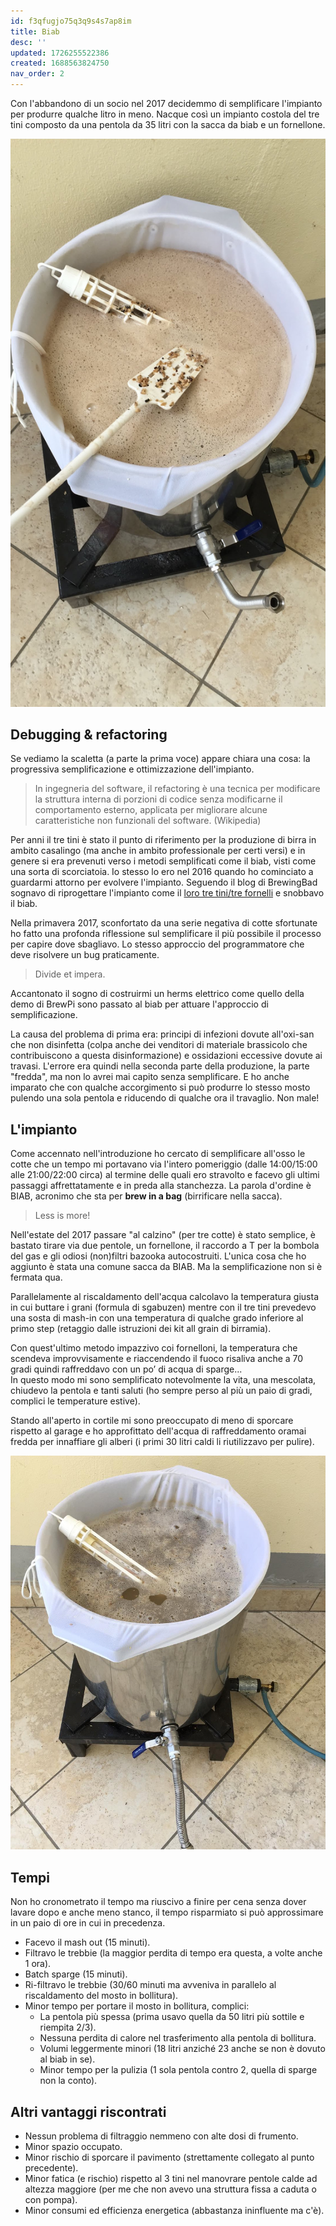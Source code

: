 ```yaml
---
id: f3qfugjo75q3q9s4s7ap8im
title: Biab
desc: ''
updated: 1726255522386
created: 1688563824750
nav_order: 2
---
```

Con l'abbandono di un socio nel 2017 decidemmo di semplificare l'impianto per produrre qualche litro in meno. Nacque così un impianto costola del tre tini composto da una pentola da 35 litri con la sacca da biab e un fornellone.

![cottaRobustPorter](./assets/images/cottaRobustPorter.jpg)

## Debugging & refactoring

Se vediamo la scaletta (a parte la prima voce) appare chiara una cosa: la progressiva semplificazione e ottimizzazione dell'impianto.

> In ingegneria del software, il refactoring è una tecnica per modificare la struttura interna di porzioni di codice senza modificarne il comportamento esterno, applicata per migliorare alcune caratteristiche non funzionali del software. (Wikipedia)

Per anni il tre tini è stato il punto di riferimento per la produzione di birra in ambito casalingo (ma anche in ambito professionale per certi versi) e in genere si era prevenuti verso i metodi semplificati come il biab, visti come una sorta di scorciatoia.
Io stesso lo ero nel 2016 quando ho cominciato a guardarmi attorno per evolvere l'impianto. Seguendo il blog di BrewingBad sognavo di riprogettare l'impianto come il [loro tre tini/tre fornelli](https://brewingbad.com/2014/09/come-costruire-un-impianto-all-grain-a-tre-pentole/) e snobbavo il biab.

Nella primavera 2017, sconfortato da una serie negativa di cotte sfortunate ho fatto una profonda riflessione sul semplificare il più possibile il processo per capire dove sbagliavo. Lo stesso approccio del programmatore che deve risolvere un bug praticamente.

> Divide et impera.

Accantonato il sogno di costruirmi un herms elettrico come quello della demo di BrewPi sono passato al biab per attuare l'approccio di semplificazione.

La causa del problema di prima era: principi di infezioni dovute all'oxi-san che non disinfetta (colpa anche dei venditori di materiale brassicolo che contribuiscono a questa disinformazione) e ossidazioni eccessive dovute ai travasi. L'errore era quindi nella seconda parte della produzione, la parte "fredda", ma non lo avrei mai capito senza semplificare. E ho anche imparato che con qualche accorgimento si può produrre lo stesso mosto pulendo una sola pentola e riducendo di qualche ora il travaglio. Non male!

## L'impianto

Come accennato nell'introduzione ho cercato di semplificare all'osso le cotte che un tempo mi portavano via l'intero pomeriggio (dalle 14:00/15:00 alle 21:00/22:00 circa) al termine delle quali ero stravolto e facevo gli ultimi passaggi affrettatamente e in preda alla stanchezza. La parola d'ordine è BIAB, acronimo che sta per **brew in a bag** (birrificare nella sacca).

> Less is more!

Nell'estate del 2017 passare "al calzino" (per tre cotte) è stato semplice, è bastato tirare via due pentole, un fornellone, il raccordo a T per la bombola del gas e gli odiosi (non)filtri bazooka autocostruiti.
L'unica cosa che ho aggiunto è stata una comune sacca da BIAB. Ma la semplificazione non si è fermata qua.

Parallelamente al riscaldamento dell'acqua calcolavo la temperatura giusta in cui buttare i grani (formula di sgabuzen) mentre con il tre tini prevedevo una sosta di mash-in con una temperatura di qualche grado inferiore al primo step (retaggio dalle istruzioni dei kit all grain di birramia).

Con quest'ultimo metodo impazzivo coi fornelloni, la temperatura che scendeva improvvisamente e riaccendendo il fuoco risaliva anche a 70 gradi quindi raffreddavo con un po’ di acqua di sparge...  
In questo modo mi sono semplificato notevolmente la vita, una mescolata, chiudevo la pentola e tanti saluti (ho sempre perso al più un paio di gradi, complici le temperature estive).

Stando all'aperto in cortile mi sono preoccupato di meno di sporcare rispetto al garage e ho approfittato dell'acqua di raffreddamento oramai fredda per innaffiare gli alberi (i primi 30 litri caldi li riutilizzavo per pulire).

![cottaWhiteIPA](./assets/images/cottaWhiteIPA.jpg)

## Tempi

Non ho cronometrato il tempo ma riuscivo a finire per cena senza dover lavare dopo e anche meno stanco, il tempo risparmiato si può approssimare in un paio di ore in cui in precedenza.

- Facevo il mash out (15 minuti).
- Filtravo le trebbie (la maggior perdita di tempo era questa, a volte anche 1 ora).
- Batch sparge (15 minuti).
- Ri-filtravo le trebbie (30/60 minuti ma avveniva in parallelo al riscaldamento del mosto in bollitura).
- Minor tempo per portare il mosto in bollitura, complici:
  - La pentola più spessa (prima usavo quella da 50 litri più sottile e riempita 2/3).
  - Nessuna perdita di calore nel trasferimento alla pentola di bollitura.
  - Volumi leggermente minori (18 litri anziché 23 anche se non è dovuto al biab in se).
  - Minor tempo per la pulizia (1 sola pentola contro 2, quella di sparge non la conto).

## Altri vantaggi riscontrati

- Nessun problema di filtraggio nemmeno con alte dosi di frumento.
- Minor spazio occupato.
- Minor rischio di sporcare il pavimento (strettamente collegato al punto precedente).
- Minor fatica (e rischio) rispetto al 3 tini nel manovrare pentole calde ad altezza maggiore (per me che non avevo una struttura fissa a caduta o con pompa).
- Minor consumi ed efficienza energetica (abbastanza ininfluente ma c'è).
